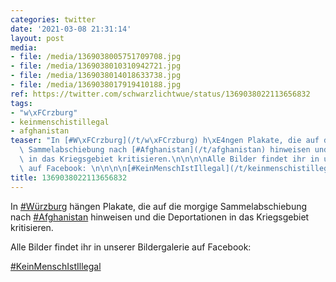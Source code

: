 ```yaml
---
categories: twitter
date: '2021-03-08 21:31:14'
layout: post
media:
- file: /media/1369038005751709708.jpg
- file: /media/1369038010310942721.jpg
- file: /media/1369038014018633738.jpg
- file: /media/1369038017919410188.jpg
ref: https://twitter.com/schwarzlichtwue/status/1369038022113656832
tags:
- "w\xFCrzburg"
- keinmenschistillegal
- afghanistan
teaser: "In [#W\xFCrzburg](/t/w\xFCrzburg) h\xE4ngen Plakate, die auf die morgige\
  \ Sammelabschiebung nach [#Afghanistan](/t/afghanistan) hinweisen und die Deportationen\
  \ in das Kriegsgebiet kritisieren.\n\n\n\nAlle Bilder findet ihr in unserer Bildergalerie\
  \ auf Facebook: \n\n\n\n[#KeinMenschIstIllegal](/t/keinmenschistillegal) "
title: 1369038022113656832
---
```

In [#Würzburg](/t/würzburg) hängen Plakate, die auf die morgige Sammelabschiebung nach [#Afghanistan](/t/afghanistan) hinweisen und die Deportationen in das Kriegsgebiet kritisieren.



Alle Bilder findet ihr in unserer Bildergalerie auf Facebook: 



[#KeinMenschIstIllegal](/t/keinmenschistillegal) 